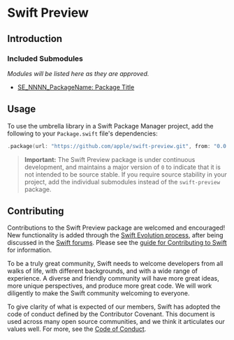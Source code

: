 # Swift Preview

## Introduction


### Included Submodules

_Modules will be listed here as they are approved._

- [SE_NNNN_PackageName: Package Title](https://github.com/apple/SE_NNNN_PackageName)

## Usage

To use the umbrella library in a Swift Package Manager project,
add the following to your `Package.swift` file's dependencies:

```swift
.package(url: "https://github.com/apple/swift-preview.git", from: "0.0.0"),
```

> **Important:** The Swift Preview package is under continuous development, 
  and maintains a major version of `0` to indicate that it is not intended to be source stable.
  If you require source stability in your project, 
  add the individual submodules instead of the `swift-preview` package.

## Contributing

Contributions to the Swift Preview package are welcomed and encouraged!
New functionality is added through the [Swift Evolution process](https://github.com/apple/swift-evolution/blob/master/process.md),
after being discussed in the [Swift forums](https://forums.swift.org/).
Please see the [guide for Contributing to Swift](https://swift.org/contributing/) for information.

To be a truly great community, Swift needs to welcome developers from all walks of life, 
with different backgrounds, and with a wide range of experience. 
A diverse and friendly community will have more great ideas, 
more unique perspectives, and produce more great code. 
We will work diligently to make the Swift community welcoming to everyone.

To give clarity of what is expected of our members, 
Swift has adopted the code of conduct defined by the Contributor Covenant. 
This document is used across many open source communities, 
and we think it articulates our values well. 
For more, see the [Code of Conduct](https://swift.org/community/#code-of-conduct).
